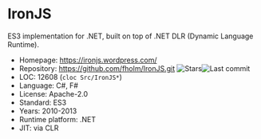 # IronJS

ES3 implementation for .NET, built on top of .NET DLR (Dynamic Language Runtime).

* Homepage:         https://ironjs.wordpress.com/
* Repository:       https://github.com/fholm/IronJS.git <span class="shields"><img src="https://img.shields.io/github/stars/fholm/IronJS?label=&style=flat-square" alt="Stars" title="Stars"><img src="https://img.shields.io/github/last-commit/fholm/IronJS?label=&style=flat-square" alt="Last commit" title="Last commit"></span>
* LOC:              12608 (`cloc Src/IronJS*`)
* Language:         C#, F#
* License:          Apache-2.0
* Standard:         ES3
* Years:            2010-2013
* Runtime platform: .NET
* JIT:              via CLR
